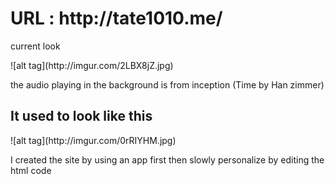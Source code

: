 <H1>URL : http://tate1010.me/ </H1>
<p>current look</p>
![alt tag](http://imgur.com/2LBX8jZ.jpg)
<p> the audio playing in the background is from inception (Time by Han zimmer)

<H2> It used to look like this</H2>
![alt tag](http://imgur.com/0rRIYHM.jpg)

<p> I created the site by using an app first then slowly personalize by editing the html code </P> 
